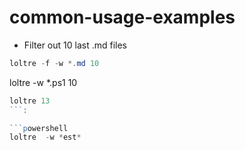 # common-usage-examples


- Filter out 10 last .md files
```powershell
loltre -f -w *.md 10
```

loltre -w *.ps1 10


```powershell
loltre 13
```:

```powershell
loltre  -w *est*
```
